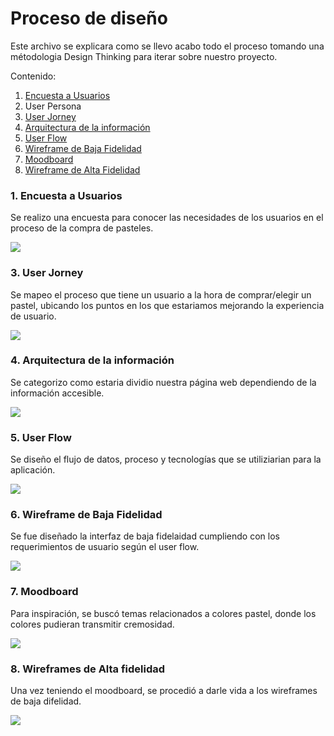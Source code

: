 # Proceso de diseño

Este archivo se explicara como se llevo acabo todo el proceso tomando una métodologia Design Thinking para iterar sobre nuestro proyecto.

Contenido:

1. <a href='#survey'>Encuesta a Usuarios</a>
2. User Persona
3. <a href='#jorney'>User Jorney</a>
4. <a href='#architecture'>Arquitectura de la información</a>
5. <a href='#user'>User Flow</a>
6. <a href='#low'>Wireframe de Baja Fidelidad</a>
7. <a href='#moodboard'>Moodboard</a>
8. <a href='#high'>Wireframe de Alta Fidelidad</a>

<section id='surveys' >
  <h3>1. Encuesta a Usuarios</h3>
  <p>Se realizo una encuesta para conocer las necesidades de los usuarios en el proceso de la compra de pasteles. </p>
  <img src="./Encuesta.jpg">
</section>
<section id='jorneys' >
  <h3>3. User Jorney</h3>
  <p>Se mapeo el proceso que tiene un usuario a la hora de comprar/elegir un pastel, ubicando los puntos en los que estariamos mejorando la experiencia de usuario.</p>
  <img src="./Jorney.jpg">
</section>
<section id='jorneys' >
  <h3>4. Arquitectura de la información</h3>
  <p>Se categorizo como estaria dividio nuestra página web dependiendo de la información accesible.</p>
  <img src="./Arquitectura.jpg">
</section>
<section id='user' >
  <h3>5. User Flow</h3>
  <p>Se diseño el flujo de datos, proceso y tecnologías que se utiliziarian para la aplicación.</p>
  <img src="./UserFlow.jpg">
</section>
<section id='low' >
  <h3>6. Wireframe de Baja Fidelidad</h3>
  <p>Se fue diseñado la interfaz de baja fidelaidad cumpliendo con los requerimientos de usuario según el user flow.</p>
  <img src="./Wireframes.jpg">
</section>
<section id='low' >
  <h3>7. Moodboard</h3>
  <p>Para inspiración, se buscó temas relacionados a colores pastel, donde los colores pudieran transmitir cremosidad.</p>
  <img src="./Moodboard.jpg">
</section>
<section id='high' >
  <h3>8. Wireframes de Alta fidelidad</h3>
  <p>Una vez teniendo el moodboard, se procedió a darle vida a los wireframes de baja difelidad.</p>
  <img src="./Inicio.jpg">
</section>

